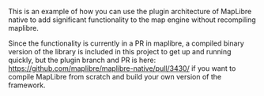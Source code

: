 This is an example of how you can use the plugin architecture of MapLibre native to add significant functionality to the map engine without recompiling maplibre.

Since the functionality is currently in a PR in maplibre, a compiled binary version of the library is included in this project to get up and running quickly, but the plugin branch and PR is here: https://github.com/maplibre/maplibre-native/pull/3430/ if you want to compile MapLibre from scratch and build your own version of the framework.

